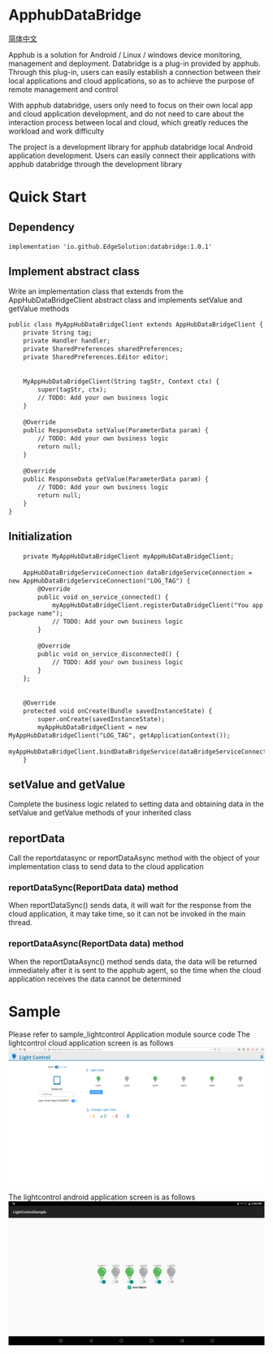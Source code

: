 # ApphubDataBridge

[简体中文](https://github.com/EdgeSolution/ApphubDataBridge/blob/main/README_ZH.md)

Apphub is a solution for Android / Linux / windows device monitoring, management and deployment. Databridge is a plug-in provided by apphub. Through this plug-in, users can easily establish a connection between their local applications and cloud applications, so as to achieve the purpose of remote management and control

With apphub databridge, users only need to focus on their own local app and cloud application development, and do not need to care about the interaction process between local and cloud, which greatly reduces the workload and work difficulty

The project is a development library for apphub databridge local Android application development. Users can easily connect their applications with apphub databridge through the development library


# Quick Start
## Dependency
````
implementation 'io.github.EdgeSolution:databridge:1.0.1'
````

##  Implement abstract class
Write an implementation class that extends from the AppHubDataBridgeClient abstract class and implements setValue and getValue methods 
````
public class MyAppHubDataBridgeClient extends AppHubDataBridgeClient {
    private String tag;
    private Handler handler;
    private SharedPreferences sharedPreferences;
    private SharedPreferences.Editor editor;


    MyAppHubDataBridgeClient(String tagStr, Context ctx) {
        super(tagStr, ctx);
        // TODO: Add your own business logic 
    }

    @Override
    public ResponseData setValue(ParameterData param) {
        // TODO: Add your own business logic 
        return null;
    }

    @Override
    public ResponseData getValue(ParameterData param) {
        // TODO: Add your own business logic 
        return null;
    }
}
````

## Initialization
````
    private MyAppHubDataBridgeClient myAppHubDataBridgeClient;

    AppHubDataBridgeServiceConnection dataBridgeServiceConnection = new AppHubDataBridgeServiceConnection("LOG_TAG") {
        @Override
        public void on_service_connected() {
            myAppHubDataBridgeClient.registerDataBridgeClient("You app package name");
            // TODO: Add your own business logic 
        }

        @Override
        public void on_service_disconnected() {
            // TODO: Add your own business logic
        }
    };


    @Override
    protected void onCreate(Bundle savedInstanceState) {
        super.onCreate(savedInstanceState);
        myAppHubDataBridgeClient = new MyAppHubDataBridgeClient("LOG_TAG", getApplicationContext());
        myAppHubDataBridgeClient.bindDataBridgeService(dataBridgeServiceConnection);
    }
````

## setValue and getValue
Complete the business logic related to setting data and obtaining data in the setValue and getValue methods of your inherited class 

## reportData
Call the reportdatasync or reportDataAsync method with the object of your implementation class to send data to the cloud application 
### reportDataSync(ReportData data) method
When reportDataSync() sends data, it will wait for the response from the cloud application,  it may take time, so it can not be invoked in the main thread. 
### reportDataAsync(ReportData data) method
When the reportDataAsync() method sends data, the data will be returned immediately after it is sent to the apphub agent, so the time when the cloud application receives the data cannot be determined 


# Sample
Please refer to sample_lightcontrol Application module source code
The lightcontrol cloud application screen is as follows
![](https://github.com/EdgeSolution/ApphubDataBridge/blob/main/images/lightcontrol_web.png)

The lightcontrol android application screen is as follows
![](https://github.com/EdgeSolution/ApphubDataBridge/blob/main/images/lightcontrol_app.png)


